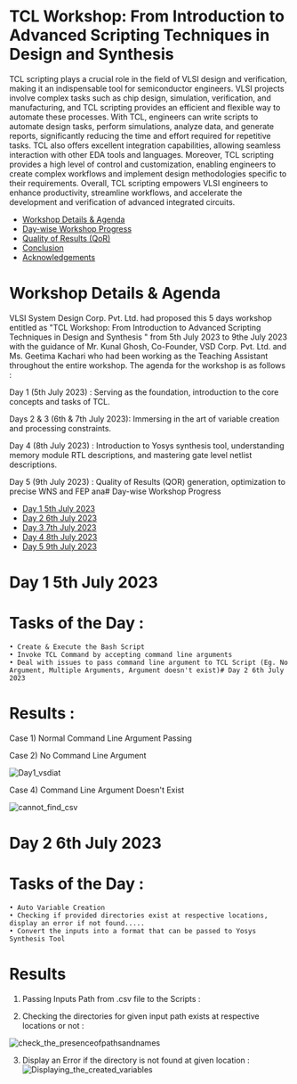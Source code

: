 
# TCL Workshop: From Introduction to Advanced Scripting Techniques in Design and Synthesis

TCL scripting plays a crucial role in the field of VLSI design and verification, making it an indispensable tool for semiconductor engineers. VLSI projects involve complex tasks such as chip design, simulation, verification, and manufacturing, and TCL scripting provides an efficient and flexible way to automate these processes. With TCL, engineers can write scripts to automate design tasks, perform simulations, analyze data, and generate reports, significantly reducing the time and effort required for repetitive tasks. TCL also offers excellent integration capabilities, allowing seamless interaction with other EDA tools and languages. Moreover, TCL scripting provides a high level of control and customization, enabling engineers to create complex workflows and implement design methodologies specific to their requirements. Overall, TCL scripting empowers VLSI engineers to enhance productivity, streamline workflows, and accelerate the development and verification of advanced integrated circuits.

- [Workshop Details & Agenda](#Workshop-Details-&-Agenda)
- [Day-wise Workshop Progress](#Day-wise-Workshop-Progress)
- [Quality of Results (QoR)](#Quality-of-Results-(QoR))
- [Conclusion](#Conclusion)
- [Acknowledgements](#Acknowledgements)

# Workshop Details & Agenda

VLSI System Design Corp. Pvt. Ltd. had proposed this 5 days workshop entitled as "TCL Workshop: From Introduction to Advanced Scripting Techniques in Design and Synthesis
" from 5th July 2023 to 9the July 2023 with the guidance of Mr. Kunal Ghosh, Co-Founder, VSD Corp. Pvt. Ltd. and Ms. Geetima Kachari who had been working as the Teaching Assistant throughout the entire workshop. The agenda for the workshop is as follows :

Day 1 (5th July 2023) : Serving as the foundation, introduction to the core concepts and tasks of TCL. 

Days 2 & 3 (6th & 7th July 2023): Immersing in the art of variable creation and processing constraints. 

Day 4 (8th July 2023) : Introduction to Yosys synthesis tool, understanding memory module RTL descriptions, and mastering gate level netlist descriptions.

Day 5 (9th July 2023) : Quality of Results (QOR) generation, optimization to precise WNS and FEP ana# Day-wise Workshop Progress

- [Day 1 5th July 2023](#Day-1-5th-July-2023)
- [Day 2 6th July 2023](#Day-2-6th-July-2023)
- [Day 3 7th July 2023](#Day-3-7th-July-2023)
- [Day 4 8th July 2023](#Day-4-8th-July-2023)
- [Day 5 9th July 2023](#Day-5-9th-July-2023)



# Day 1 5th July 2023
# Tasks of the Day :

    • Create & Execute the Bash Script
    • Invoke TCL Command by accepting command line arguments
    • Deal with issues to pass command line argument to TCL Script (Eg. No Argument, Multiple Arguments, Argument doesn't exist)# Day 2 6th July 2023
# Results : 

Case 1) Normal Command Line Argument Passing



Case 2) No Command Line Argument

![Day1_vsdiat](https://github.com/Nripench/VSD_5_DAYS_TCL_WORKSHOP/assets/138991348/9eef2f69-3575-4c23-ba71-69da228321b1)



Case 4) Command Line Argument Doesn't Exist

![cannot_find_csv](https://github.com/Nripench/VSD_5_DAYS_TCL_WORKSHOP/assets/138991348/96da025d-e112-49e5-a0c7-00eedf07b5e6)




# Day 2 6th July 2023
# Tasks of the Day :

    • Auto Variable Creation
    • Checking if provided directories exist at respective locations, display an error if not found.....
    • Convert the inputs into a format that can be passed to Yosys Synthesis Tool

# Results 
1) Passing Inputs Path from .csv file to the Scripts :
   

2) Checking the directories for given input path exists at respective locations or not :

![check_the_presenceofpathsandnames](https://github.com/Nripench/VSD_5_DAYS_TCL_WORKSHOP/assets/138991348/8a57efea-997a-466c-9eac-38063c6ded99)

3) Display an Error if the directory is not found at given location :
![Displaying_the_created_variables](https://github.com/Nripench/VSD_5_DAYS_TCL_WORKSHOP/assets/138991348/32e8c3d2-d829-44e4-ad0a-2e04c29593ef)

   











  
